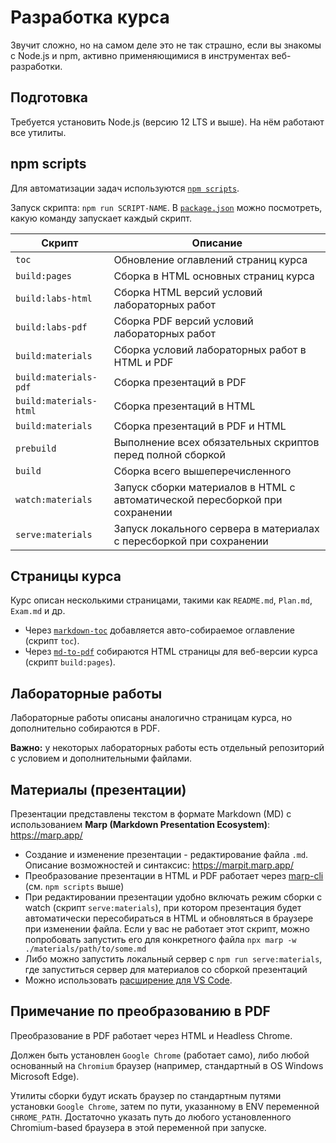 # Разработка курса

Звучит сложно, но на самом деле это не так страшно, если вы знакомы с Node.js и npm, активно применяющимися в инструментах веб-разработки.

## Подготовка

Требуется установить Node.js (версию 12 LTS и выше). На нём работают все утилиты.

## npm scripts

Для автоматизации задач используются [`npm scripts`](https://docs.npmjs.com/misc/scripts).

Запуск скрипта: `npm run SCRIPT-NAME`. В [`package.json`](package.json) можно посмотреть, какую команду запускает каждый скрипт.

| Скрипт                 | Описание                                                                    |
|------------------------|-----------------------------------------------------------------------------|
| `toc`                  | Обновление оглавлений страниц курса                                         |
| `build:pages`          | Сборка в HTML основных страниц курса                                        |
| `build:labs-html`      | Сборка HTML версий условий лабораторных работ                               |
| `build:labs-pdf`       | Сборка PDF версий условий лабораторных работ                                |
| `build:materials`      | Сборка условий лабораторных работ в HTML и PDF                              |
| `build:materials-pdf`  | Сборка презентаций в PDF                                                    |
| `build:materials-html` | Сборка презентаций в HTML                                                   |
| `build:materials`      | Сборка презентаций в PDF и HTML                                             |
| `prebuild`             | Выполнение всех обязательных скриптов перед полной сборкой                  |
| `build`                | Сборка всего вышеперечисленного                                             |
| `watch:materials`      | Запуск сборки материалов в HTML с автоматической пересборкой при сохранении |
| `serve:materials`      | Запуск локального сервера в материалах с пересборкой при сохранении         |

## Страницы курса

Курс описан несколькими страницами, такими как `README.md`, `Plan.md`, `Exam.md` и др.

- Через [`markdown-toc`](https://www.npmjs.com/package/markdown-toc) добавляется авто-собираемое оглавление (скрипт `toc`).
- Через [`md-to-pdf`](https://www.npmjs.com/package/md-to-pdf) собираются HTML страницы для веб-версии курса (скрипт `build:pages`).

## Лабораторные работы

Лабораторные работы описаны аналогично страницам курса, но дополнительно собираются в PDF.

**Важно:** у некоторых лабораторных работы есть отдельный репозиторий с условием и дополнительными файлами.

## Материалы (презентации)

Презентации представлены текстом в формате Markdown (MD) с использованием **Marp (Markdown Presentation Ecosystem)**: https://marp.app/

- Создание и изменение презентации - редактирование файла `.md`. Описание возможностей и синтаксис: https://marpit.marp.app/
- Преобразование презентации в HTML и PDF работает через [marp-cli](https://github.com/marp-team/marp-cli) (см. `npm scripts` выше)
- При редактировании презентации удобно включать режим сборки с watch (скрипт `serve:materials`), при котором презентация будет автоматически пересобираться в HTML и обновляться в браузере при изменении файла. Если у вас не работает этот скрипт, можно попробовать запустить его для конкретного файла `npx marp -w ./materials/path/to/some.md`
- Либо можно запустить локальный сервер с `npm run serve:materials`, где запуститься сервер для материалов со сборкой презентаций
- Можно использовать [расширение для VS Code](https://marketplace.visualstudio.com/items?itemName=marp-team.marp-vscode).

## Примечание по преобразованию в PDF

Преобразование в PDF работает через HTML и Headless Chrome.

Должен быть установлен `Google Chrome` (работает само), либо любой основанный на `Chromium` браузер (например, стандартный в OS Windows Microsoft Edge).

Утилиты сборки будут искать браузер по стандартным путями установки `Google Chrome`, затем по пути, указанному в ENV переменной `CHROME_PATH`. Достаточно указать путь до любого установленного Chromium-based браузера в этой переменной при запуске.
